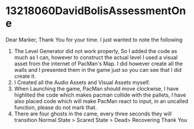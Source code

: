 # 13218060DavidBolisAssessmentOne
Dear Marker, 
 Thank You for your time.
 I just wanted to note the following
 1) The Level Generator did not work properly, So I added the code as much as I can, however to construct the actual level I used a visual asset from the internet of PacMan's Map. I did however create all the walls and I presented them in the game just so you can see that I did create it.
 2) I Created all the Audio Assets and Visual Assets myself.
 3) When Launching the game, PacMan should move clockwise, I have highlited the code which makes pacman collide with the pallets, I have also placed code which will make PacMan react to input, in an uncalled function, please do not mark that. 
 4) There are four ghosts in the came, every three seconds they will transition Normal State > Scared State > Dead> Recovering 
 Thank You
